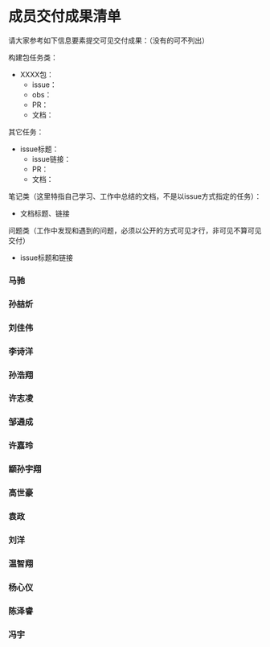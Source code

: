 # 成员交付成果清单

请大家参考如下信息要素提交可见交付成果：（没有的可不列出）

构建包任务类：

- XXXX包：
  - issue：
  - obs：
  - PR：
  - 文档：

其它任务：

- issue标题：
  - issue链接：
  - PR：
  - 文档：

笔记类（这里特指自己学习、工作中总结的文档，不是以issue方式指定的任务）：

- 文档标题、链接

问题类（工作中发现和遇到的问题，必须以公开的方式可见才行，非可见不算可见交付）

- issue标题和链接



### 马驰





### 孙喆炘



### 刘佳伟



### 李诗洋




### 孙浩翔





### 许志凌





### 邹通成





### 许嘉玲





### 颛孙宇翔 



### 高世豪





### 袁政





### 刘洋





### 温智翔



### 杨心仪



### 陈泽睿



### 冯宇

